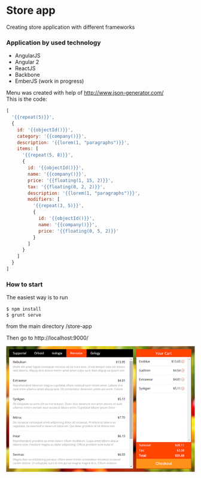# Store app

Creating store application with different frameworks

### Application by used technology
* AngularJS
* Angular 2
* ReactJS
* Backbone
* EmberJS (work in progress)


Menu was created with help of http://www.json-generator.com/<br>
This is the code:
```javascript
[
  '{{repeat(5)}}',
  {
    id: '{{objectId()}}',
    category: '{{company()}}',
    description: '{{lorem(1, "paragraphs")}}',
    items: [
      '{{repeat(5, 8)}}',
      {
		id: '{{objectId()}}',
        name: '{{company()}}',
        price: '{{floating(1, 15, 2)}}',
        tax: '{{floating(0, 2, 2)}}',
        description: '{{lorem(1, "paragraphs")}}',
        modifiers: [
          '{{repeat(3, 5)}}',
          {
            id: '{{objectId()}}',
			name: '{{company()}}',
			price: '{{floating(0, 5, 2)}}'
          }
        ]
      }
    ]
  }
]
```

### How to start
The easiest way is to run
```
$ npm install
$ grunt serve
```
from the main directory /store-app

Then go to http://localhost:9000/

![alt tag](https://github.com/artemdemo/store-app/blob/master/_img/store-app.png)